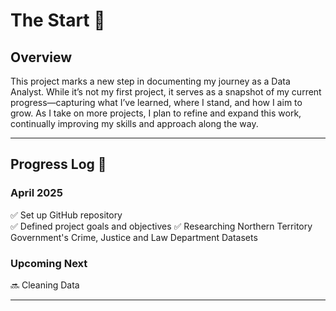 # The Start 📍

## Overview  
This project marks a new step in documenting my journey as a Data Analyst. While it’s not my first project, it serves as a snapshot of my current progress—capturing what I’ve learned, where I stand, and how I aim to grow. As I take on more projects, I plan to refine and expand this work, continually improving my skills and approach along the way.

---

## Progress Log 📜  

### **April 2025**  
✅ Set up GitHub repository  
✅ Defined project goals and objectives
✅ Researching Northern Territory Government's Crime, Justice and Law Department Datasets




### **Upcoming Next**  
🔜 Cleaning Data

---
